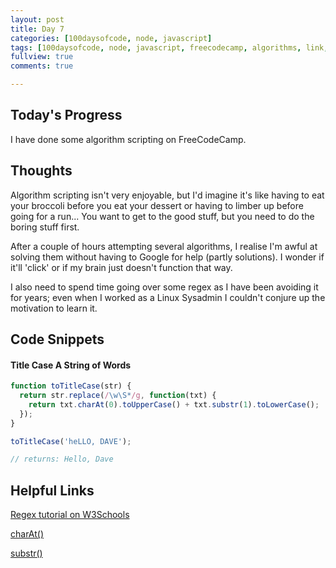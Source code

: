 ```yaml
---
layout: post
title: Day 7
categories: [100daysofcode, node, javascript]
tags: [100daysofcode, node, javascript, freecodecamp, algorithms, link, links, title case, snippets]
fullview: true
comments: true

---
```


## Today's Progress
I have done some algorithm scripting on FreeCodeCamp.


## Thoughts
Algorithm scripting isn't very enjoyable, but I'd imagine it's like having to eat your broccoli before you eat your dessert or having to limber up before going for a run... You want to get to the good stuff, but you need to do the boring stuff first.

After a couple of hours attempting several algorithms, I realise I'm awful at solving them without having to Google for help (partly solutions).  I wonder if it'll 'click' or if my brain just doesn't function that way.

I also need to spend time going over some regex as I have been avoiding it for years; even when I worked as a Linux Sysadmin I couldn't conjure up the motivation to learn it.

## Code Snippets

#### Title Case A String of Words

``` javascript
function toTitleCase(str) {
  return str.replace(/\w\S*/g, function(txt) {
    return txt.charAt(0).toUpperCase() + txt.substr(1).toLowerCase();
  });
}

toTitleCase('heLLO, DAVE');

// returns: Hello, Dave
```

## Helpful Links

[Regex tutorial on W3Schools](https://www.w3schools.com/jsref/jsref_obj_regexp.asp)

[charAt()](https://developer.mozilla.org/en-US/docs/Web/JavaScript/Reference/Global_Objects/String/charAt)

[substr()](https://developer.mozilla.org/en-US/docs/Web/JavaScript/Reference/Global_Objects/String/substr)
